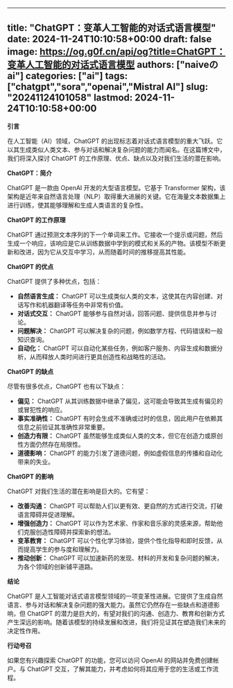 
---
title: "ChatGPT：变革人工智能的对话式语言模型"
date: 2024-11-24T10:10:58+00:00
draft: false
image: https://og.g0f.cn/api/og?title=ChatGPT：变革人工智能的对话式语言模型
authors: ["naiveのai"]
categories: ["ai"]
tags: ["chatgpt","sora","openai","Mistral AI"]
slug: "20241124101058"
lastmod: 2024-11-24T10:10:58+00:00
---
**引言**

在人工智能（AI）领域，ChatGPT 的出现标志着对话式语言模型的重大飞跃。它以其生成类似人类文本、参与对话和解决复杂问题的能力而闻名。在这篇博文中，我们将深入探讨 ChatGPT 的工作原理、优点、缺点以及对我们生活的潜在影响。

**ChatGPT：简介**

ChatGPT 是一款由 OpenAI 开发的大型语言模型。它基于 Transformer 架构，该架构是近年来自然语言处理（NLP）取得重大进展的关键。它在海量文本数据集上进行训练，使其能够理解和生成人类语言的复杂性。

**ChatGPT 的工作原理**

ChatGPT 通过预测文本序列的下一个单词来工作。它接收一个提示或问题，然后生成一个响应，该响应是它从训练数据中学到的模式和关系的产物。该模型不断更新和改进，因为它从交互中学习，从而随着时间的推移提高其性能。

**ChatGPT 的优点**

ChatGPT 提供了多种优点，包括：

* **自然语言生成：** ChatGPT 可以生成类似人类的文本，这使其在内容创建、对话写作和机器翻译等任务中非常有价值。
* **对话式交互：** ChatGPT 能够参与自然对话，回答问题、提供信息并参与讨论。
* **问题解决：** ChatGPT 可以解决复杂的问题，例如数学方程、代码错误和一般知识查询。
* **自动化：** ChatGPT 可以自动化某些任务，例如客户服务、内容生成和数据分析，从而释放人类时间进行更具创造性和战略性的活动。

**ChatGPT 的缺点**

尽管有很多优点，ChatGPT 也有以下缺点：

* **偏见：** ChatGPT 从其训练数据中继承了偏见，这可能会导致其生成有偏见的或冒犯性的响应。
* **事实准确性：** ChatGPT 有时会生成不准确或过时的信息，因此用户在依赖其信息之前验证其准确性非常重要。
* **创造力有限：** ChatGPT 虽然能够生成类似人类的文本，但它在创造力或原创性方面仍然存在局限性。
* **道德影响：** ChatGPT 的能力引发了道德问题，例如虚假信息的传播和自动化带来的失业。

**ChatGPT 的影响**

ChatGPT 对我们生活的潜在影响是巨大的。它有望：

* **改善沟通：** ChatGPT 可以帮助人们以更有效、更自然的方式进行交流，打破语言障碍并促进理解。
* **增强创造力：** ChatGPT 可以作为艺术家、作家和音乐家的灵感来源，帮助他们克服创造性障碍并探索新的想法。
* **变革教育：** ChatGPT 可以个性化学习体验，提供个性化指导和即时反馈，从而提高学生的参与度和理解力。
* **推动创新：** ChatGPT 可以加速新药的发现、材料的开发和复杂问题的解决，为各个领域的创新铺平道路。

**结论**

ChatGPT 是人工智能对话式语言模型领域的一项变革性进展。它提供了生成自然语言、参与对话和解决复杂问题的强大能力。虽然它仍然存在一些缺点和道德影响，但 ChatGPT 的潜力是巨大的，有望对我们的沟通、创造力、教育和创新方式产生深远的影响。随着该模型的持续发展和改进，我们将见证其在塑造我们未来的决定性作用。

**行动号召**

如果您有兴趣探索 ChatGPT 的功能，您可以访问 OpenAI 的网站并免费创建帐户。与 ChatGPT 交互，了解其能力，并考虑如何将其应用于您的生活或工作流程。